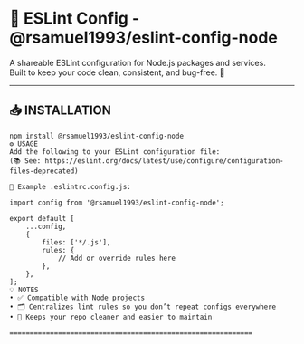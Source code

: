 📏  ESLint Config - @rsamuel1993/eslint-config-node
============================================================

A shareable ESLint configuration for Node.js packages and services.  
Built to keep your code clean, consistent, and bug-free. 🧹

------------------------------------------------------------

📥  INSTALLATION
------------------------------------------------------------

```text
npm install @rsamuel1993/eslint-config-node
⚙️ USAGE
Add the following to your ESLint configuration file:
(📚 See: https://eslint.org/docs/latest/use/configure/configuration-files-deprecated)

📄 Example .eslintrc.config.js:

import config from '@rsamuel1993/eslint-config-node';

export default [
    ...config,
    {
        files: ['*/.js'],
        rules: {
            // Add or override rules here
        },
    },
];
💡 NOTES
• ✅ Compatible with Node projects
• 🗂 Centralizes lint rules so you don’t repeat configs everywhere
• 🧼 Keeps your repo cleaner and easier to maintain

============================================================
